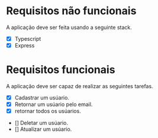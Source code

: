 # Requisitos não funcionais
A aplicação deve ser feita usando a seguinte stack.
- [x] Typescript
- [x] Express

# Requisitos funcionais
A aplicação deve ser capaz de realizar as seguintes tarefas.
- [x] Cadastrar um usúario.
- [x] Retornar um usúario pelo email.
- [X] retornar todos os usúarios.
- [] Deletar um usúario.
- [] Atualizar um usúario.
